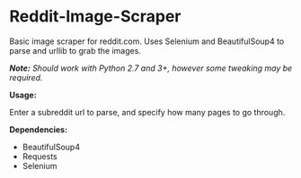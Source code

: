 <b>Reddit-Image-Scraper</b>
====================
Basic image scraper for reddit.com.
Uses Selenium and BeautifulSoup4 to parse and urllib to grab the images.

<em><b>Note:</b> Should work with Python 2.7 and 3+, however some tweaking may be required.</em>

<b>Usage:</b>
<p>Enter a subreddit url to parse, and specify how many pages to go through.</p>

<b>Dependencies:</b>
<ul>
  <li>BeautifulSoup4</li>
  <li>Requests</li>
  <li>Selenium</li>
</ul>
